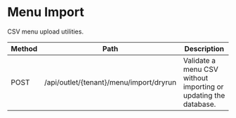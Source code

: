 # Menu Import

CSV menu upload utilities.

| Method | Path | Description |
|--------|------|-------------|
| POST | /api/outlet/{tenant}/menu/import/dryrun | Validate a menu CSV without importing or updating the database. |
